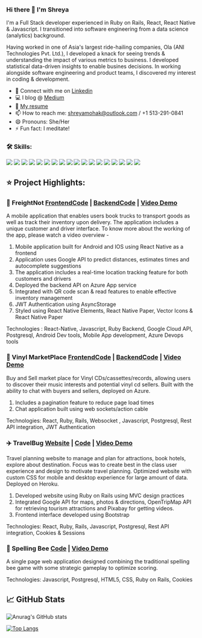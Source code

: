 ### Hi there 👋 I'm Shreya

I'm a Full Stack developer experienced in Ruby on Rails, React, React Native & Javascript. I transitioned into software engineering from a data science (analytics) background.

Having worked in one of Asia's largest ride-hailing companies, Ola (ANI Technologies Pvt. Ltd.), I developed a knack for seeing trends & understanding the impact of various metrics to business. I developed statistical data-driven insights to enable busines decisions. In working alongside software engineering and product teams, I discovered my interest in coding & development.
<!--
**shreya-sridhar/shreya-sridhar** is a ✨ _special_ ✨ repository because its `README.md` (this file) appears on your GitHub profile.
-->
- 💬 Connect with me on [Linkedin](https://www.linkedin.com/in/shreyasridhariitb/)
- 💻 I blog @ [Medium](https://shreyasridhar1109.medium.com/)
- 📃 [My resume](https://shreyastorage.blob.core.windows.net/shreyasridhariitbresume/shreya_iitb_resume.pdf) 
- 📫 How to reach me: shreyamohak@outlook.com / +1 513-291-0841
- 😄 Pronouns: She/Her
- ⚡ Fun fact: I meditate!

### 🛠️ Skills:

![](https://img.shields.io/badge/Ruby-CC342D?style=for-the-badge&logo=ruby&logoColor=white) ![](https://img.shields.io/badge/Ruby_on_Rails-CC0000?style=for-the-badge&logo=ruby-on-rails&logoColor=white) ![](https://img.shields.io/badge/React-20232A?style=for-the-badge&logo=react&logoColor=61DAFB) ![](https://img.shields.io/badge/React_Native-20232A?style=for-the-badge&logo=react&logoColor=61DAFB) ![](https://img.shields.io/badge/Redux-593D88?style=for-the-badge&logo=redux&logoColor=white) ![](https://img.shields.io/badge/JavaScript-F7DF1E?style=for-the-badge&logo=javascript&logoColor=black) ![](https://img.shields.io/badge/HTML5-E34F26?style=for-the-badge&logo=html5&logoColor=white) ![](https://img.shields.io/badge/CSS3-1572B6?style=for-the-badge&logo=css3&logoColor=white) ![](https://img.shields.io/badge/MySQL-00000F?style=for-the-badge&logo=mysql&logoColor=white) ![](https://img.shields.io/badge/PostgreSQL-316192?style=for-the-badge&logo=postgresql&logoColor=white) ![](https://img.shields.io/badge/R-276DC3?style=for-the-badge&logo=r&logoColor=white) ![](https://img.shields.io/badge/Python-3776AB?style=for-the-badge&logo=python&logoColor=white) ![](https://img.shields.io/badge/Bootstrap-563D7C?style=for-the-badge&logo=bootstrap&logoColor=white) ![](https://img.shields.io/badge/Heroku-430098?style=for-the-badge&logo=heroku&logoColor=white) ![](https://img.shields.io/badge/Amazon_AWS-232F3E?style=for-the-badge&logo=amazon-aws&logoColor=white) ![](https://img.shields.io/badge/Microsoft_Azure-0089D6?style=for-the-badge&logo=microsoft-azure&logoColor=white) ![](https://badgen.net/badge/icon/github?icon=github&label) ![](https://badgen.net/badge/icon/graphql?icon=graphql&label)

## ⭐ Project Highlights:

### 🚚 FreightNot  [FrontendCode](https://github.com/shreya-sridhar/FreightApp) | [BackendCode](https://github.com/shreya-sridhar/frieghtbackend) | [Video Demo]() 

A mobile application that enables users book trucks to transport goods as well as track their inventory upon delivery. The application includes a unique customer and driver interface. To know more about the working of the app, please watch a video overview - 

1. Mobile application built for Android and IOS using React Native as a frontend
2. Application uses Google API to predict distances, estimates times and autocomplete suggestions
3. The application includes a real-time location tracking feature for both customers and drivers
4. Deployed the backend API on Azure App service 
5. Integrated with QR code scan & read features to enable effective inventory management
6. JWT Authentication using AsyncStorage
7. Styled using React Native Elements, React Native Paper, Vector Icons & React Native Paper

Technologies : React-Native, Javascript, Ruby Backend, Google Cloud API,
Postgresql, Android Dev tools, Mobile App development, Azure Devops tools

### 🎵 Vinyl MarketPlace [FrontendCode](https://github.com/shreya-sridhar/vinyl-mp-frontend) | [BackendCode](https://github.com/AlenaTrushnikova/vinyl-mp-backend) | [Video Demo]() 

Buy and Sell market place for Vinyl CDs/cassettes/records, allowing users to discover their music interests and potential vinyl cd sellers. Built with the ability to chat with buyers and sellers, deployed on Azure.

1. Includes a pagination feature to reduce page load times 
2. Chat application built using web sockets/action cable 

Technologies: React, Ruby, Rails, Websocket , Javascript, Postgresql, Rest API
integration, JWT Authentication

### ✈️ TravelBug  [Website](https://guarded-mountain-09991.herokuapp.com/) | [Code](https://github.com/shreya-sridhar/travel_itinerary_maker) | [Video Demo]() 

Travel planning website to manage and plan for attractions, book hotels, explore about destination. Focus was to create best in the class user experience and design to motivate travel planning. Optimized website with custom CSS for mobile and desktop experience for large amount of data. Deployed on Heroku.

1. Developed website using Ruby on Rails using MVC design practices
2. Integrated Google API for maps, photos & directions, OpenTripMap API for retrieving tourism attractions and Pixabay for getting videos.
3. Frontend interface developed using Bootstrap

Technologies: React, Ruby, Rails, Javascript, Postgresql, Rest API integration, Cookies & Sessions

### 🐝 Spelling Bee [Code](https://github.com/danajackson2/spelling-bee) | [Video Demo]()

A single page web application designed combining the traditional spelling bee game with some strategic gameplay to optimize scoring. 

Technologies: Javascript, Postgresql, HTML5, CSS, Ruby on Rails, Cookies

## 📈 GitHub Stats

![Anurag's GitHub stats](https://github-readme-stats.vercel.app/api?username=shreya-sridhar&show_icons=true&theme=radical)

[![Top Langs](https://github-readme-stats.vercel.app/api/top-langs/?username=shreya-sridhar&theme=radical)](https://github.com/anuraghazra/github-readme-stats)
